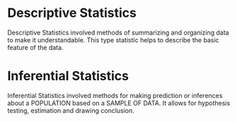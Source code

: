 # Descriptive Statistics
Descriptive Statistics involved methods of summarizing and organizing data to make it understandable. This type statistic helps to describe the basic feature of the data. 


# Inferential Statistics
Inferential Statistics involved methods for making prediction or inferences about a POPULATION based on a SAMPLE OF DATA. It allows for hypothesis testing, estimation and drawing conclusion. 
